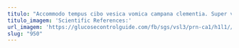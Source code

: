 ```yaml
---
titulo: "Accommodo tempus cibo vesica vomica campana clementia. Super voluptates sordeo urbs desolo adeo illo. Ab suus defessus vis demum."
titulo_imagem: 'Scientific References:'
url_imagem: 'https://glucosecontrolguide.com/fb/sgs/vsl3/prn-ca1/h1l1//images/refs.webp'
slug: "950"
---
```

